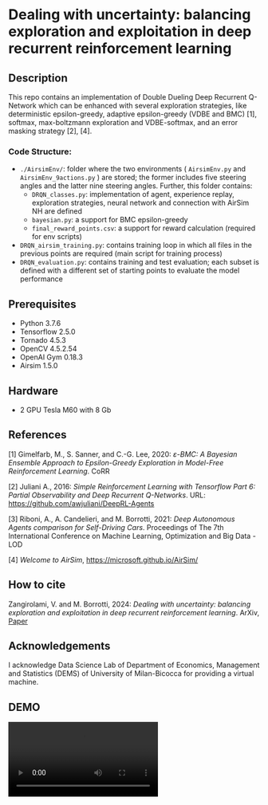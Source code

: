 # Dealing with uncertainty: balancing exploration and exploitation in deep recurrent reinforcement learning

## **Description**

This repo contains an implementation of Double Dueling Deep Recurrent Q-Network which can be enhanced with several exploration strategies, like deterministic epsilon-greedy, adaptive epsilon-greedy (VDBE and BMC) [1], softmax, max-boltzmann exploration and VDBE-softmax, and an error masking strategy [2], [4]. 

### **Code Structure:**
* <code>./AirsimEnv/</code>: folder where the two environments ( <code>AirsimEnv.py</code> and <code>AirsimEnv_9actions.py</code> ) are stored; the former includes five steering angles and the latter nine steering angles. Further, this folder contains:
  * <code>DRQN_classes.py</code>: implementation of agent, experience replay, exploration strategies, neural network and connection with AirSim NH are defined
  * <code>bayesian.py</code>: a support for BMC epsilon-greedy
  * <code>final_reward_points.csv</code>: a support for reward calculation (required for env scripts)
* <code>DRQN_airsim_training.py</code>: contains training loop in which all files in the previous points are required (main script for training process)
* <code>DRQN_evaluation.py</code>: contains training and test evaluation; each subset is defined with a different set of starting points to evaluate the model performance

## **Prerequisites**
  * Python 3.7.6 
  * Tensorflow 2.5.0
  * Tornado 4.5.3
  * OpenCV 4.5.2.54
  * OpenAI Gym 0.18.3
  * Airsim 1.5.0
  
## **Hardware**
  * 2 GPU Tesla M60 with 8 Gb
 
## **References**
[1] Gimelfarb, M., S. Sanner, and C.-G. Lee, 2020: *ε-BMC: A Bayesian Ensemble Approach to Epsilon-Greedy Exploration in Model-Free Reinforcement Learning*. CoRR 

[2] Juliani A., 2016: *Simple Reinforcement Learning with Tensorflow Part 6: Partial Observability and Deep Recurrent Q-Networks*. URL: https://github.com/awjuliani/DeepRL-Agents

[3] Riboni, A., A. Candelieri, and M. Borrotti, 2021: *Deep Autonomous Agents comparison for Self-Driving Cars*. Proceedings of The 7th International Conference on Machine Learning, Optimization and Big Data - LOD 
  
[4] *Welcome to AirSim*, https://microsoft.github.io/AirSim/
 
## **How to cite**

Zangirolami, V. and M. Borrotti, 2024: *Dealing with uncertainty: balancing exploration and exploitation in deep recurrent reinforcement learning*. ArXiv, [Paper](https://arxiv.org/abs/2310.08331)

## **Acknowledgements**
I acknowledge Data Science Lab of Department of Economics, Management and Statistics (DEMS) of University of Milan-Bicocca for providing a virtual machine.

## **DEMO**
<video src="https://user-images.githubusercontent.com/78240304/149147549-29936bd7-f629-4b66-a125-ddcd50443bcb.mp4">.


